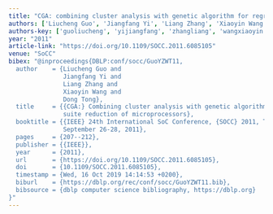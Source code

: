 ```yaml
---
title: "CGA: combining cluster analysis with genetic algorithm for regression suite reduction of microprocessors"
authors: ['Liucheng Guo', 'Jiangfang Yi', 'Liang Zhang', 'Xiaoyin Wang', 'Dong Tong 0001']
authors-key: ['guoliucheng', 'yijiangfang', 'zhangliang', 'wangxiaoyin', 'tongdong']
year: "2011"
article-link: "https://doi.org/10.1109/SOCC.2011.6085105"
venue: "SoCC"
bibex: "@inproceedings{DBLP:conf/socc/GuoYZWT11,
  author    = {Liucheng Guo and
               Jiangfang Yi and
               Liang Zhang and
               Xiaoyin Wang and
               Dong Tong},
  title     = {{CGA:} Combining cluster analysis with genetic algorithm for regression
               suite reduction of microprocessors},
  booktitle = {{IEEE} 24th International SoC Conference, {SOCC} 2011, Taipei, Taiwan,
               September 26-28, 2011},
  pages     = {207--212},
  publisher = {{IEEE}},
  year      = {2011},
  url       = {https://doi.org/10.1109/SOCC.2011.6085105},
  doi       = {10.1109/SOCC.2011.6085105},
  timestamp = {Wed, 16 Oct 2019 14:14:53 +0200},
  biburl    = {https://dblp.org/rec/conf/socc/GuoYZWT11.bib},
  bibsource = {dblp computer science bibliography, https://dblp.org}
}"
---
```


